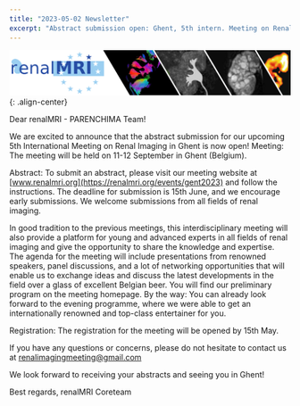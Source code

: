 ```yaml
---
title: "2023-05-02 Newsletter"
excerpt: "Abstract submission open: Ghent, 5th intern. Meeting on Renal Imaging."
---
```


![image-center](/assets/images/header_renalMRI_right.png){: .align-center}

Dear renalMRI - PARENCHIMA Team!

We are excited to announce that the abstract submission for our upcoming 5th International Meeting on Renal Imaging in Ghent is now open!
Meeting: The meeting will be held on 11-12 September in Ghent (Belgium).

Abstract: To submit an abstract, please visit our meeting website at [www.renalmri.org](https://renalmri.org/events/gent2023) and follow the instructions. The deadline for submission is 15th June, and we encourage early submissions. We welcome submissions from all fields of renal imaging.

In good tradition to the previous meetings, this interdisciplinary meeting will also provide a platform for young and advanced experts in all fields of renal imaging and give the opportunity to share the knowledge and expertise. The agenda for the meeting will include presentations from renowned speakers, panel discussions, and a lot of networking opportunities that will enable us to exchange ideas and discuss the latest developments in the field over a glass of excellent Belgian beer. You will find our preliminary program on the meeting homepage. 
By the way: You can already look forward to the evening programme, where we were able to get an internationally renowned and top-class entertainer for you.

Registration: The registration for the meeting will be opened by 15th May. 

If you have any questions or concerns, please do not hesitate to contact us at [renalimagingmeeting@gmail.com](mailto:renalimagingmeeting@gmail.com)

We look forward to receiving your abstracts and seeing you in Ghent!

Best regards,
renalMRI Coreteam
